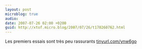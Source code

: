 ```yaml
---
layout: post
microblog: true
audio: 
date: 2007-07-26 02:00 +0200
guid: http://xtof.micro.blog/2007/07/26/t170260762.html
---
```

Les premiers essais sont très peu rassurants [tinyurl.com/ynw6go](http://tinyurl.com/ynw6go)
